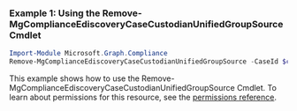 ### Example 1: Using the Remove-MgComplianceEdiscoveryCaseCustodianUnifiedGroupSource Cmdlet
```powershell
Import-Module Microsoft.Graph.Compliance
Remove-MgComplianceEdiscoveryCaseCustodianUnifiedGroupSource -CaseId $caseId -CustodianId $custodianId -UnifiedGroupSourceId $unifiedGroupSourceId
```
This example shows how to use the Remove-MgComplianceEdiscoveryCaseCustodianUnifiedGroupSource Cmdlet.
To learn about permissions for this resource, see the [permissions reference](/graph/permissions-reference).
